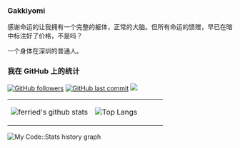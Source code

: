### Gakkiyomi



感谢命运的让我拥有一个完整的躯体，正常的大脑。但所有命运的馈赠，早已在暗中标注好了价格，不是吗？

一个身体在深圳的普通人。

### 我在 GitHub 上的统计
[![GitHub followers](https://img.shields.io/github/followers/gakkiyomi?style=for-the-badge&color=blue)](https://github.com/gakkiyomi?tab=followers)
[![GitHub last commit](https://img.shields.io/github/last-commit/gakkiyomi/gakkiyomi?label=update&style=for-the-badge&color=orange)](https://github.com/gakkiyomi/gakkiyomi)
<a title="Hits" sytle= "size: 100px" target="_blank" href="https://github.com/88250/hits"><img src="https://hits.b3log.org/gakkiyomi/hits.svg"></a>

<table>
<tr>
<td valign="top" width="54%">


![ferried's github stats](https://github-readme-stats.vercel.app/api?username=gakkiyomi&theme=tokyonight&show_icons=true)

</td>

<td valign="top" width="46%">


![Top Langs](https://github-readme-stats.vercel.app/api/top-langs/?username=gakkiyomi&layout=compact&theme=tokyonight)

</td>
</tr>
</table>

![My Code::Stats history graph](https://codestats-readme.wegfan.cn/history-graph/gakkiyomi?history_days=30&&max_languages=15&language_colors=["0099CC","66CCCC","660066","999999","99CCFF","CC9900","FF9933","990000","333366","FF99CC","FF9999","669900","99FF99","FFFF00","000000","006633"])

